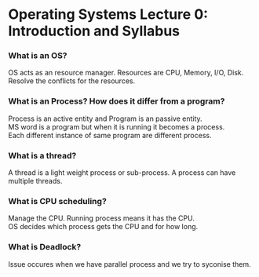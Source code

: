 #  Operating Systems Lecture 0: Introduction and Syllabus 


### What is an OS?  
OS acts as an resource manager. Resources are CPU, Memory, I/O, Disk.
Resolve the conflicts for the resources.


### What is an Process? How does it differ from a program?
Process is an active entity and Program is an passive entity.  
MS word is a program but when it is running it becomes a process.   
Each different instance of same program are different process.


### What is a thread?
A thread is a light weight process or sub-process. A process can have multiple threads.


### What is CPU scheduling?
Manage the CPU. Running process means it has the CPU.   
OS decides which process gets the CPU and for how long.


### What is Deadlock?
Issue occures when we have parallel process and we try to syconise them.